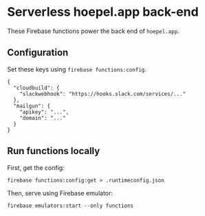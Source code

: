 # Serverless hoepel.app back-end

These Firebase functions power the back end of `hoepel.app`.

## Configuration

Set these keys using `firebase functions:config`.

```
{
  "cloudbuild": {
    "slackwebhook": "https://hooks.slack.com/services/..."
  },
  "mailgun": {
    "apikey": "...",
    "domain": "..."
  }
}
```

## Run functions locally

First, get the config:

```
firebase functions:config:get > .runtimeconfig.json
```

Then, serve using Firebase emulator:

```
firebase emulators:start --only functions
```

